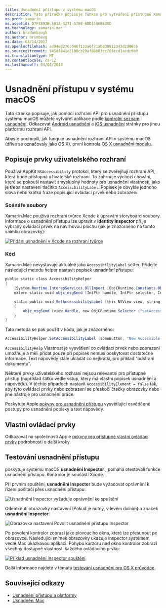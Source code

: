 ```yaml
---
title: Usnadnění přístupu v systému macOS
description: Tato příručka popisuje funkce pro vytváření přístupné Xamarin.Mac aplikace.
ms.prod: xamarin
ms.assetid: D7F4892B-501A-4271-A7E0-BDD1586B63AD
ms.technology: xamarin-mac
author: bradumbaugh
ms.author: brumbaug
ms.date: 03/14/2017
ms.openlocfilehash: ad04e0276c046f133a6f71abb38912343d2d86b6
ms.sourcegitcommit: 945df041e2180cb20af08b83cc703ecd1aedc6b0
ms.translationtype: MT
ms.contentlocale: cs-CZ
ms.lasthandoff: 04/04/2018
---
```

# <a name="accessibility-on-macos"></a>Usnadnění přístupu v systému macOS

Tato stránka popisuje, jak pomocí rozhraní API pro usnadnění přístupu systému macOS můžete vytvářet aplikace podle [kontrolní seznam usnadnění](~/cross-platform/app-fundamentals/accessibility.md).
Odkazovat [Android usnadnění](~/android/app-fundamentals/accessibility.md) a [iOS usnadnění](~/ios/app-fundamentals/accessibility.md) stránky pro jinou platformu rozhraní API.

Abyste pochopili, jak funguje usnadnění rozhraní API v systému macOS (dříve se označovaly jako OS X), první kontrola [OS X usnadnění modelu](https://developer.apple.com/library/mac/documentation/Accessibility/Conceptual/AccessibilityMacOSX/OSXAXmodel.html).

## <a name="describing-ui-elements"></a>Popisuje prvky uživatelského rozhraní

Používá AppKit `NSAccessibility` protokol, který se zveřejňují rozhraní API, která bude přístupná uživatelské rozhraní. To zahrnuje výchozí chování, které se pokouší nastavit smysluplný hodnoty pro usnadnění vlastnosti, jako je třeba nastavení tlačítko `AccessibilityLabel`. Popisek je obvykle jednoho slova nebo krátká fráze popisující ovládací prvek nebo zobrazení.

### <a name="storyboard-files"></a>Scénáře soubory

Xamarin.Mac používá rozhraní tvůrce Xcode k úpravám storyboard soubory.
Informace o usnadnění přístupu lze upravit v **Identity inspector** při je vybraný ovládací prvek na návrhovou plochu (jak je znázorněno na tomto snímku obrazovky):

[![Přidání usnadnění v Xcode na rozhraní tvůrce](accessibility-images/xcode.png "přidání usnadnění v Tvůrci rozhraní na Xcode")](accessibility-images/xcode-large.png#lightbox)

### <a name="code"></a>Kód

Xamarin.Mac nevystavuje aktuálně jako `AccessibilityLabel` setter.  Přidejte následující metodu helper nastavit popisek usnadnění přístupu:

```csharp
public static class AccessibilityHelper
{
    [System.Runtime.InteropServices.DllImport (ObjCRuntime.Constants.ObjectiveCLibrary)]
    extern static void objc_msgSend (IntPtr handle, IntPtr selector, IntPtr label);

    static public void SetAccessibilityLabel (this NSView view, string value)
    {
        objc_msgSend (view.Handle, new ObjCRuntime.Selector ("setAccessibilityLabel:").Handle, new NSString (value).Handle);
    }
}
```

Tato metoda se pak použít v kódu, jak je znázorněno:

```csharp
AccessibilityHelper.SetAccessibilityLabel (someButton, "New Accessible Description");
```

`AccessibilityHelp` Vlastnost je vysvětlení co ovládací prvek nebo zobrazení umožňuje a měli přidat pouze při popisek nemusí poskytovat dostatečné informace. Text nápovědy stále ukládat co nejkratší, pro příklad "odstraní dokumentu".

Některé prvky uživatelského rozhraní nejsou relevantní pro přístupné přístup (například štítku vedle vstup, který má vlastní popisek usnadnění a nápovědu).
V těchto případech nastavit `AccessibilityElement = false` tak, aby tyto ovládací prvky nebo zobrazení se přeskočí čtečky obrazovky nebo jiné nástroje pro usnadnění práce.

Poskytuje Apple [pokyny pro usnadnění přístupu](https://developer.apple.com/library/mac/documentation/Accessibility/Conceptual/AccessibilityMacOSX/EnhancingtheAccessibilityofStandardAppKitControls.html) vysvětlující osvědčené postupy pro usnadnění popisky a text nápovědy.

## <a name="custom-controls"></a>Vlastní ovládací prvky

Odkazovat na společnosti Apple [pokyny pro přístupné vlastní ovládací prvky](https://developer.apple.com/library/mac/documentation/Accessibility/Conceptual/AccessibilityMacOSX/ImplementingAccessibilityforCustomControls.html) podrobnosti o další kroky.

## <a name="testing-accessibility"></a>Testování usnadnění přístupu

poskytuje systému macOS **usnadnění Inspector** , pomáhá otestovali funkce usnadnění přístupu. Kontrolor je součástí Xcode.

Při prvním spuštění, **usnadnění Inspector** bude vyžadovat oprávnění k řízení počítači přes usnadnění přístupu:

![Usnadnění Inspector vyžaduje oprávnění ke spuštění](accessibility-images/accessibility-inspector-1.png "usnadnění Inspector vyžaduje oprávnění ke spuštění")

Odemknutí obrazovky nastavení (Pokud je nutný, v levém dolním) a značek **usnadnění Inspector**:

![Obrazovka nastavení Povolit usnadnění přístupu Inspector](accessibility-images/accessibility-inspector-2.png "obrazovka nastavení Povolit usnadnění přístupu Inspector")

Po povolení kontrolor zobrazí jako plovoucího okna, které lze přesunout po obrazovce. Následující snímek obrazovky ukazuje inspector systémem vedle Mac ukázkovou aplikaci. Pohybu kurzoru nad okno kontrolor zobrazí všechny dostupné vlastnosti každého ovládacího prvku:

[![Příklad usnadnění Inspector spuštění](accessibility-images/accessibility-example.png "příklad usnadnění Inspector spuštěná")](accessibility-images/accessibility-example-large.png#lightbox)

Další informace najdete v tématu [testování usnadnění pro OS X průvodce](https://developer.apple.com/library/mac/documentation/Accessibility/Conceptual/AccessibilityMacOSX/OSXAXTestingApps.html).



## <a name="related-links"></a>Související odkazy

- [Usnadnění přístupu a platformy](~/cross-platform/app-fundamentals/accessibility.md)
- [Usnadnění Mac](https://www.apple.com/accessibility/mac/)
